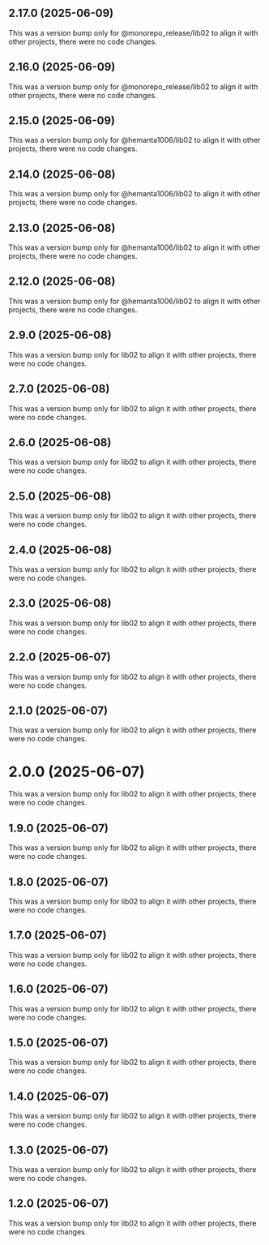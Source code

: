 ## 2.17.0 (2025-06-09)

This was a version bump only for @monorepo_release/lib02 to align it with other projects, there were no code changes.

## 2.16.0 (2025-06-09)

This was a version bump only for @monorepo_release/lib02 to align it with other projects, there were no code changes.

## 2.15.0 (2025-06-09)

This was a version bump only for @hemanta1006/lib02 to align it with other projects, there were no code changes.

## 2.14.0 (2025-06-08)

This was a version bump only for @hemanta1006/lib02 to align it with other projects, there were no code changes.

## 2.13.0 (2025-06-08)

This was a version bump only for @hemanta1006/lib02 to align it with other projects, there were no code changes.

## 2.12.0 (2025-06-08)

This was a version bump only for @hemanta1006/lib02 to align it with other projects, there were no code changes.

## 2.9.0 (2025-06-08)

This was a version bump only for lib02 to align it with other projects, there were no code changes.

## 2.7.0 (2025-06-08)

This was a version bump only for lib02 to align it with other projects, there were no code changes.

## 2.6.0 (2025-06-08)

This was a version bump only for lib02 to align it with other projects, there were no code changes.

## 2.5.0 (2025-06-08)

This was a version bump only for lib02 to align it with other projects, there were no code changes.

## 2.4.0 (2025-06-08)

This was a version bump only for lib02 to align it with other projects, there were no code changes.

## 2.3.0 (2025-06-08)

This was a version bump only for lib02 to align it with other projects, there were no code changes.

## 2.2.0 (2025-06-07)

This was a version bump only for lib02 to align it with other projects, there were no code changes.

## 2.1.0 (2025-06-07)

This was a version bump only for lib02 to align it with other projects, there were no code changes.

# 2.0.0 (2025-06-07)

This was a version bump only for lib02 to align it with other projects, there were no code changes.

## 1.9.0 (2025-06-07)

This was a version bump only for lib02 to align it with other projects, there were no code changes.

## 1.8.0 (2025-06-07)

This was a version bump only for lib02 to align it with other projects, there were no code changes.

## 1.7.0 (2025-06-07)

This was a version bump only for lib02 to align it with other projects, there were no code changes.

## 1.6.0 (2025-06-07)

This was a version bump only for lib02 to align it with other projects, there were no code changes.

## 1.5.0 (2025-06-07)

This was a version bump only for lib02 to align it with other projects, there were no code changes.

## 1.4.0 (2025-06-07)

This was a version bump only for lib02 to align it with other projects, there were no code changes.

## 1.3.0 (2025-06-07)

This was a version bump only for lib02 to align it with other projects, there were no code changes.

## 1.2.0 (2025-06-07)

This was a version bump only for lib02 to align it with other projects, there were no code changes.